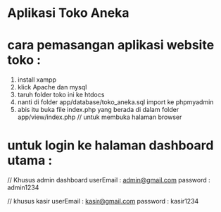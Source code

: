 # Aplikasi Toko Aneka

# cara pemasangan aplikasi website toko :
1. install xampp
2. klick Apache dan mysql
3. taruh folder toko ini ke htdocs
4. nanti di folder app/database/toko_aneka.sql import ke phpmyadmin
5. abis itu buka file index.php yang berada di dalam folder app/view/index.php // untuk membuka halaman browser

# untuk login ke halaman dashboard utama :
// Khusus admin dashboard
userEmail : admin@gmail.com
password : admin1234

// khusus kasir
userEmail : kasir@gmail.com
password : kasir1234